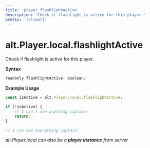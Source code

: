 ```yaml
---
title: 'player.flashlightActive'
description: 'Check if flashlight is active for this player.'
prefix: '[Client]'
---
```


# alt.Player.local.flashlightActive

Check if flashlight is active for this player.

**Syntax**

```js
readonly flashlightActive: boolean;
```

**Example Usage**

```js
const isActive = alt.Player.local.flashlightActive;

if (!isActive) {
    // I can't see anything captain!
    return;
}

// I can see everything captain!
```

_alt.Player.local can also be a **player instance** from server_
